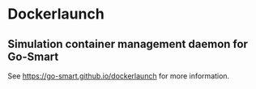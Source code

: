 Dockerlaunch
============

Simulation container management daemon for Go-Smart
---------------------------------------------------

See <https://go-smart.github.io/dockerlaunch> for more information.
